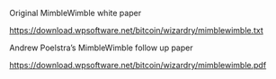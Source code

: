 Original MimbleWimble white paper

https://download.wpsoftware.net/bitcoin/wizardry/mimblewimble.txt



Andrew Poelstra’s MimbleWimble follow up paper

https://download.wpsoftware.net/bitcoin/wizardry/mimblewimble.pdf



